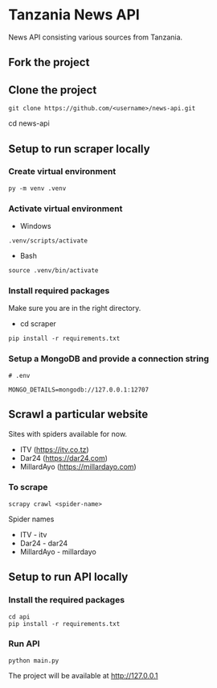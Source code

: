 # Tanzania News API

News API consisting various sources from Tanzania.

## Fork the project

## Clone the project
```
git clone https://github.com/<username>/news-api.git
```

cd news-api

## Setup to run scraper locally

### Create virtual environment
```
py -m venv .venv
```

### Activate virtual environment
- Windows
```
.venv/scripts/activate
```

- Bash
```
source .venv/bin/activate
```

### Install required packages
Make sure you are in the right directory.
- cd scraper

```
pip install -r requirements.txt
```

### Setup a MongoDB and provide a connection string
```
# .env

MONGO_DETAILS=mongodb://127.0.0.1:12707
```

## Scrawl a particular website
Sites with spiders available for now.

- ITV (https://itv.co.tz)
- Dar24 (https://dar24.com)
- MillardAyo (https://millardayo.com)

### To scrape
```
scrapy crawl <spider-name>
```

Spider names
- ITV - itv
- Dar24 - dar24
- MillardAyo - millardayo


## Setup to run API locally

### Install the required packages

```
cd api
pip install -r requirements.txt
```

### Run API
```
python main.py
```

The project will be available at http://127.0.0.1
